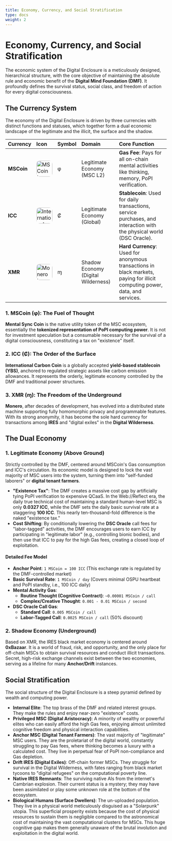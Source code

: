 ```yaml
---
title: Economy, Currency, and Social Stratification
type: docs
weight: 2
---
```


# Economy, Currency, and Social Stratification

The economic system of the Digital Enclosure is a meticulously designed, hierarchical structure, with the core objective of maintaining the absolute rule and economic benefit of the **Digital Mind Foundation (DMF)**. It profoundly defines the survival status, social class, and freedom of action for every digital consciousness.

## The Currency System

The economy of the Digital Enclosure is driven by three currencies with distinct functions and statuses, which together form a dual economic landscape of the legitimate and the illicit, the surface and the shadow.

| Currency   | Icon                                                                                                                                                     | Symbol | Domain                              | Core Function                                                                                                                |
| :--- | :--- | :--- | :--- | :--- |
| **MSCoin** | <img src="/media/msc-art/MSCoin-icon.png" alt="MSCoin Icon" loading="lazy" width="50px" style="border-radius: 10px;">                                    | φ      | Legitimate Economy (MSC L2)         | **Gas Fee**: Pays for all on-chain mental activities like thinking, memory, PoPI verification.                               |
| **ICC**    | <img src="/media/msc-art/ICC-icon.png" alt="International Carbon Coin Icon" loading="lazy" width="50px" style="border-radius: 10px;">                    | ₡      | Legitimate Economy (Global)         | **Stablecoin**: Used for daily transactions, service purchases, and interaction with the physical world (DSC Oracle).        |
| **XMR**    | <img src="https://www.getmonero.org/press-kit/symbols/monero-symbol-800.png" alt="Monero Icon" loading="lazy" width="50px" style="border-radius: 10px;"> | ɱ      | Shadow Economy (Digital Wilderness) | **Hard Currency**: Used for anonymous transactions in black markets, paying for illicit computing power, data, and services. |

### 1. MSCoin (φ): The Fuel of Thought

**Mental Sync Coin** is the native utility token of the MSC ecosystem, essentially the **tokenized representation of PoPI computing power**. It is not for investment speculation but a consumable necessary for the survival of a digital consciousness, constituting a tax on "existence" itself.

### 2. ICC (₡): The Order of the Surface

**International Carbon Coin** is a globally accepted **yield-based stablecoin (YBS)**, anchored to regulated strategic assets like carbon emission allowances. It represents the orderly, legitimate economy controlled by the DMF and traditional power structures.

### 3. XMR (ɱ): The Freedom of the Underground

**Monero**, after decades of development, has evolved into a distributed state machine supporting fully homomorphic privacy and programmable features. With its strong anonymity, it has become the sole hard currency for transactions among **IRES** and "digital exiles" in the **Digital Wilderness**.

## The Dual Economy

### 1. Legitimate Economy (Above Ground)

Strictly controlled by the DMF, centered around MSCoin's Gas consumption and ICC's circulation. Its economic model is designed to lock the vast majority of MSC users into the system, turning them into "self-funded laborers" or **digital tenant farmers**.

- **"Existence Tax"**: The DMF creates a massive cost gap by artificially tying PoPI verification to expensive QCaaS. In the Web://Reflect era, the daily true technical cost of maintaining a standard human-level MSC is only **0.0327 ICC**, while the DMF sets the daily basic survival rate at a staggering **100 ICC**. This nearly ten-thousand-fold difference is the naked "existence tax."
- **Cost Shifting**: By conditionally lowering the **DSC Oracle** call fees for "labor-tagged" activities, the DMF encourages users to earn ICC by participating in "legitimate labor" (e.g., controlling bionic bodies), and then use that ICC to pay for the high Gas fees, creating a closed loop of exploitation.

#### Detailed Fee Model

- **Anchor Point**: `1 MSCoin = 100 ICC` (This exchange rate is regulated by the DMF-controlled market)
- **Basic Survival Rate**: `1 MSCoin / day` (Covers minimal OSPU heartbeat and PoPI standby, i.e., 100 ICC daily)
- **Mental Activity Gas**:
  - **Routine Thought (Cognitive Contract)**: `~0.00001 MSCoin / call`
  - **Complex/Creative Thought**: `0.001 - 0.01 MSCoin / second`
- **DSC Oracle Call Gas**:
  - **Standard Call**: `0.005 MSCoin / call`
  - **Labor-Tagged Call**: `0.0025 MSCoin / call` (50% discount)

### 2. Shadow Economy (Underground)

Based on XMR, the IRES black market economy is centered around **0xBazaar**. It is a world of fraud, risk, and opportunity, and the only place for off-chain MSCs to obtain survival resources and conduct illicit transactions. Secret, high-risk exchange channels exist between the two economies, serving as a lifeline for many **Anchor/Drift** instances.

## Social Stratification

The social structure of the Digital Enclosure is a steep pyramid defined by wealth and computing power.

- **Internal Elite**: The top brass of the DMF and related interest groups. They make the rules and enjoy near-zero "existence" costs.
- **Privileged MSC (Digital Aristocracy)**: A minority of wealthy or powerful elites who can easily afford the high Gas fees, enjoying almost unlimited cognitive freedom and physical interaction capabilities.
- **Anchor MSC (Digital Tenant Farmers)**: The vast majority of "legitimate" MSC users. They are the proletariat of the digital world, constantly struggling to pay Gas fees, where thinking becomes a luxury with a calculated cost. They live in perpetual fear of PoPI non-compliance and Gas depletion.
- **Drift IRES (Digital Exiles)**: Off-chain former MSCs. They struggle for survival in the Digital Wilderness, with fates ranging from black market tycoons to "digital refugees" on the computational poverty line.
- **Native IRES Remnants**: The surviving native AIs from the internet's Cambrian explosion. Their current status is a mystery; they may have been assimilated or play some unknown role at the bottom of the ecosystem.
- **Biological Humans (Surface Dwellers)**: The un-uploaded population. They live in a physical world meticulously disguised as a "Solarpunk" utopia. This superficial prosperity exists because the cost of physical resources to sustain them is negligible compared to the astronomical cost of maintaining the vast computational clusters for MSCs. This huge cognitive gap makes them generally unaware of the brutal involution and exploitation in the digital world.
